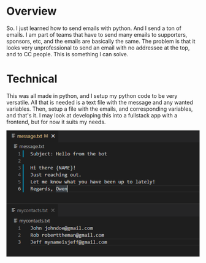 # Overview

So. I just learned how to send emails with python. And I send a ton of emails. I am part of teams that have to send many emails to supporters, sponsors, etc, and the emails are basically the same. The problem is that it looks very unprofessional to send an email with no addressee at the top, and to CC people. This is something I can solve.

# Technical

This was all made in python, and I setup my python code to be very versatile. All that is needed is a text file with the message and any wanted variables. Then, setup a file with the emails, and corresponding variables, and that's it. I may look at developing this into a fullstack app with a frontend, but for now it suits my needs.

![](demo.png)

